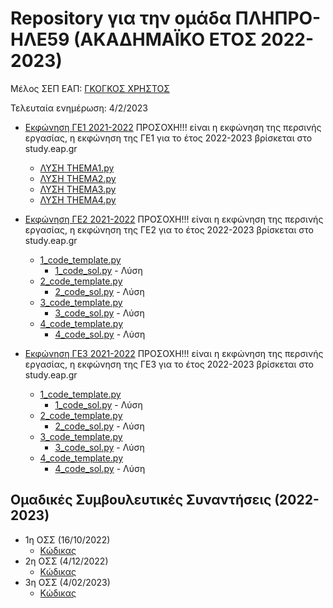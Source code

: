 # Repository για την ομάδα ΠΛΗΠΡΟ-ΗΛΕ59 (ΑΚΑΔΗΜΑΪΚΟ ΕΤΟΣ 2022-2023)

Μέλος ΣΕΠ ΕΑΠ: [ΓΚΟΓΚΟΣ ΧΡΗΣΤΟΣ](http://chgogos.github.io/)

Τελευταία ενημέρωση: 4/2/2023

* [Εκφώνηση ΓΕ1 2021-2022](./GE1-2021-2022/GE1_2021-2022.pdf) ΠΡΟΣΟΧΗ!!! είναι η εκφώνηση της περσινής εργασίας, η εκφώνηση της ΓΕ1 για το έτος 2022-2023 βρίσκεται στο study.eap.gr 
  * [ΛΥΣΗ THEMA1.py](./GE1-2021-2022/THEMA1.py)
  * [ΛΥΣΗ THEMA2.py](./GE1-2021-2022/THEMA2.py)
  * [ΛΥΣΗ THEMA3.py](./GE1-2021-2022/THEMA3.py)
  * [ΛΥΣΗ THEMA4.py](./GE1-2021-2022/THEMA4.py)

* [Εκφώνηση ΓΕ2 2021-2022](./GE2-2021-2022/GE_2_2021-2022.pdf) ΠΡΟΣΟΧΗ!!! είναι η εκφώνηση της περσινής εργασίας, η εκφώνηση της ΓΕ2 για το έτος 2022-2023 βρίσκεται στο study.eap.gr
  * [1_code_template.py](./GE2-2021-2022/1_code_template.py)
    * [1_code_sol.py](./GE2-2021-2022/1_code_sol.py) - Λύση
  * [2_code_template.py](./GE2-2021-2022/2_code_template.py)
    * [2_code_sol.py](./GE2-2021-2022/2_code_sol.py) - Λύση
  * [3_code_template.py](./GE2-2021-2022/3_code_template.py)
    * [3_code_sol.py](./GE2-2021-2022/3_code_sol.py) - Λύση
  * [4_code_template.py](./GE2-2021-2022/4_code_template.py)
    * [4_code_sol.py](./GE2-2021-2022/4_code_sol.py) - Λύση

* [Εκφώνηση ΓΕ3 2021-2022](./GE3-2021-2022/GE_3_2021-2022.pdf) ΠΡΟΣΟΧΗ!!! είναι η εκφώνηση της περσινής εργασίας, η εκφώνηση της ΓΕ3 για το έτος 2022-2023 βρίσκεται στο study.eap.gr
  * [1_code_template.py](./GE3-2021-2022/1_code_template.py)
    * [1_code_sol.py](./GE3-2021-2022/1_code_sol.py) - Λύση
  * [2_code_template.py](./GE3-2021-2022/2_code_template.py)
    * [2_code_sol.py](./GE3-2021-2022/2_code_sol.py) - Λύση
  * [3_code_template.py](./GE3-2021-2022/3_code_template.py)
    * [3_code_sol.py](./GE3-2021-2022/3_code_sol.py) - Λύση
  * [4_code_template.py](./GE3-2021-2022/4_code_template.py)
    * [4_code_sol.py](./GE3-2021-2022/4_code_sol.py) - Λύση

## Ομαδικές Συμβουλευτικές Συναντήσεις (2022-2023)

* 1η ΟΣΣ (16/10/2022)
  * [Κώδικας](./OSS1-2022-2023/)
* 2η ΟΣΣ (4/12/2022)
  * [Κώδικας](./OSS2-2022-2023/)
* 3η ΟΣΣ (4/02/2023)
  * [Κώδικας](./OSS3-2022-2023/)
